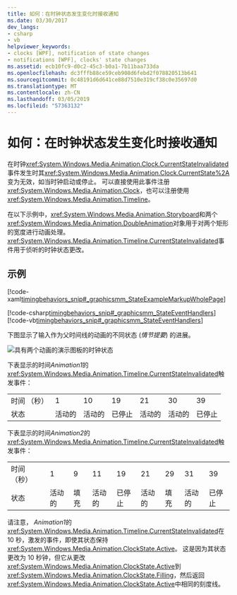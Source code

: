 ```yaml
---
title: 如何：在时钟状态发生变化时接收通知
ms.date: 03/30/2017
dev_langs:
- csharp
- vb
helpviewer_keywords:
- clocks [WPF], notification of state changes
- notifications [WPF], clocks' state changes
ms.assetid: ecb10fc9-d0c2-45c3-b0a1-7b11baa733da
ms.openlocfilehash: dc3fffb88ce59ceb908d6febd2f078820513b641
ms.sourcegitcommit: 0c48191d6d641ce88d7510e319cf38c0e35697d0
ms.translationtype: MT
ms.contentlocale: zh-CN
ms.lasthandoff: 03/05/2019
ms.locfileid: "57363132"
---
```

# <a name="how-to-receive-notification-when-a-clocks-state-changes"></a>如何：在时钟状态发生变化时接收通知
在时钟<xref:System.Windows.Media.Animation.Clock.CurrentStateInvalidated>事件发生时其<xref:System.Windows.Media.Animation.Clock.CurrentState%2A>变为无效，如当时钟启动或停止。 可以直接使用此事件注册<xref:System.Windows.Media.Animation.Clock>，也可以注册使用<xref:System.Windows.Media.Animation.Timeline>。  
  
 在以下示例中，<xref:System.Windows.Media.Animation.Storyboard>和两个<xref:System.Windows.Media.Animation.DoubleAnimation>对象用于对两个矩形的宽度进行动画处理。 <xref:System.Windows.Media.Animation.Timeline.CurrentStateInvalidated>事件用于侦听的时钟状态更改。  
  
## <a name="example"></a>示例  
 [!code-xaml[timingbehaviors_snip#_graphicsmm_StateExampleMarkupWholePage](~/samples/snippets/csharp/VS_Snippets_Wpf/timingbehaviors_snip/CSharp/StateExample.xaml#_graphicsmm_stateexamplemarkupwholepage)]  
  
 [!code-csharp[timingbehaviors_snip#_graphicsmm_StateEventHandlers](~/samples/snippets/csharp/VS_Snippets_Wpf/timingbehaviors_snip/CSharp/StateExample.xaml.cs#_graphicsmm_stateeventhandlers)]
 [!code-vb[timingbehaviors_snip#_graphicsmm_StateEventHandlers](~/samples/snippets/visualbasic/VS_Snippets_Wpf/timingbehaviors_snip/visualbasic/stateexample.xaml.vb#_graphicsmm_stateeventhandlers)]  
  
 下图显示了输入作为父时间线的动画的不同状态 (*情节提要*) 的进展。  
  
 ![具有两个动画的演示图板的时钟状态](./media/graphicsmm-3timelines.png "graphicsmm_3timelines")  
  
 下表显示的时间*Animation1*的<xref:System.Windows.Media.Animation.Timeline.CurrentStateInvalidated>触发事件：  
  
||||||||  
|-|-|-|-|-|-|-|  
|时间 （秒）|1|10|19|21|30|39|  
|状态|活动的|活动的|已停止|活动的|活动的|已停止|  
  
 下表显示的时间*Animation2*的<xref:System.Windows.Media.Animation.Timeline.CurrentStateInvalidated>触发事件：  
  
||||||||||  
|-|-|-|-|-|-|-|-|-|  
|时间 （秒）|1|9|11|19|21|29|31|39|  
|状态|活动的|填充|活动的|已停止|活动的|填充|活动的|已停止|  
  
 请注意， *Animation1*的<xref:System.Windows.Media.Animation.Timeline.CurrentStateInvalidated>在 10 秒，激发的事件，即使其状态保持<xref:System.Windows.Media.Animation.ClockState.Active>。 这是因为其状态更改为 10 秒钟，但它从更改<xref:System.Windows.Media.Animation.ClockState.Active>到<xref:System.Windows.Media.Animation.ClockState.Filling>，然后返回<xref:System.Windows.Media.Animation.ClockState.Active>中相同的刻度线。
